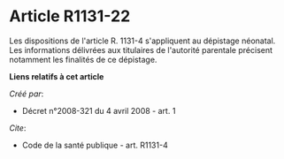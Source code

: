 # Article R1131-22

Les dispositions de l'article R. 1131-4 s'appliquent au dépistage néonatal. Les informations délivrées aux titulaires de
l'autorité parentale précisent notamment les finalités de ce dépistage.

**Liens relatifs à cet article**

_Créé par_:

  - Décret n°2008-321 du 4 avril 2008 - art. 1

_Cite_:

  - Code de la santé publique - art. R1131-4

